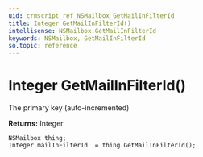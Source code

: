 ```yaml
---
uid: crmscript_ref_NSMailbox_GetMailInFilterId
title: Integer GetMailInFilterId()
intellisense: NSMailbox.GetMailInFilterId
keywords: NSMailbox, GetMailInFilterId
so.topic: reference
---
```


# Integer GetMailInFilterId()

The primary key (auto-incremented)

**Returns:** Integer

```crmscript
NSMailbox thing;
Integer mailInFilterId  = thing.GetMailInFilterId();
```

